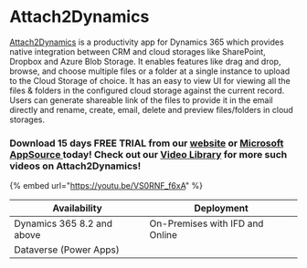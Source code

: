 # Attach2Dynamics

[Attach2Dynamics](https://www.inogic.com/product/productivity-apps/attach-2-dynamics-365-crm-upload-multiple-files-sharepoint-cloud-storage) is a productivity app for Dynamics 365 which provides native integration between CRM and cloud storages like SharePoint, Dropbox and Azure Blob Storage. It enables features like drag and drop, browse, and choose multiple files or a folder at a single instance to upload to the Cloud Storage of choice. It has an easy to view UI for viewing all the files & folders in the configured cloud storage against the current record. Users can generate shareable link of the files to provide it in the email directly and rename, create, email, delete and preview files/folders in cloud storages.

### Download 15 days FREE TRIAL from our [website](https://www.inogic.com/product/productivity-apps/attach-2-dynamics-365-crm-upload-multiple-files-sharepoint-cloud-storage) or [Microsoft AppSource ](https://appsource.microsoft.com/en-us/product/dynamics-365/inogic.a25a8d99-d517-734c-b754-6d7f0a82d7b6?tab=Overview)today! Check out our [Video Library](https://www.youtube.com/channel/UCM4V7ousgLSu1hbOEv4DUuQ?sub\_confirmation=1) for more such videos on Attach2Dynamics!

{% embed url="https://youtu.be/VS0RNF_f6xA" %}



| Availability               | Deployment                      |
| -------------------------- | ------------------------------- |
| Dynamics 365 8.2 and above | On-Premises with IFD and Online |
| Dataverse (Power Apps)     |                                 |
